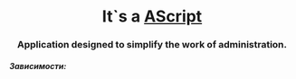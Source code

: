 <h1 align="center">It`s a <a href="https://github.com/mofee1/AScript" target="_blank">AScript</a></h1>
<h3 align="center">Application designed to simplify the work of administration.</h3>
<h5 align="left">Зависимости:</h5>
